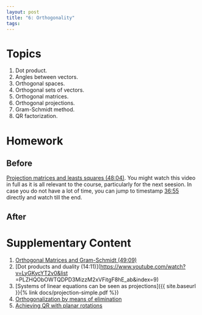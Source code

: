 ```yaml
---
layout: post
title: "6: Orthogonality"
tags:
---
```



# Topics

1. Dot product. 
2. Angles between vectors.
3. Orthogonal spaces.
4. Orthogonal sets of vectors.
5. Orthogonal matrices.
6. Orthogonal projections.
7. Gram-Schmidt method.
8. QR factorization.

# Homework

## Before

[Projection matrices and leasts squares (48:04)](https://www.youtube.com/watch?v=osh80YCg_GM).
You might watch this video in full as it is all relevant to the course, particularly for the next seesion. In case you do not have a lot of time, you can jump to timestamp <u>36:55</u> directly and watch till the end.

## After

<!-- [Exercises]({{ site.baseurl }}{% link exercises/exercises-session-6.pdf  %}) -->


# Supplementary Content

<!-- 1. [Last year's notes]({{ site.baseurl }}{% link docs/session-6-20201102.pdf  %}) -->

1. [Orthogonal Matrices and Gram-Schmidt (49:09)](https://www.youtube.com/watch?v=0MtwqhIwdrI)
2. [Dot products and duality (14:11)](https://www.youtube.com/watch?v=LyGKycYT2v0&list
=PLZHQObOWTQDPD3MizzM2xVFitgF8hE_ab&index=9)
3. [Systems of linear equations can be seen as projections]({{ site.baseurl }}{% link docs/projection-simple.pdf  %})
4. [Orthogonalization by means of elimination](https://www.jstor.org/stable/2324877)
5. [Achieving QR with planar rotations](https://en.wikipedia.org/wiki/Givens_rotation)
